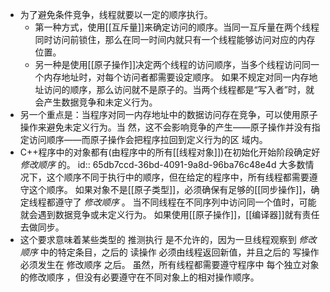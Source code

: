 - 为了避免条件竞争，线程就要以一定的顺序执行。
	- 第一种方式，使用[[互斥量]]来确定访问的顺序。当同一互斥量在两个线程同时访问前锁住，那么在同一时间内就只有一个线程能够访问对应的内存位置。
	- 另一种是使用[[原子操作]]决定两个线程的访问顺序，当多个线程访问同一个内存地址时，对每个访问者都需要设定顺序。
	  如果不规定对同一内存地址访问的顺序，那么访问就不是原子的。当两个线程都是“写入者”时，就会产生数据竞争和未定义行为。
- 另一个重点是：当程序对同一内存地址中的数据访问存在竞争，可以使用原子操作来避免未定义行为。当
  然，这不会影响竞争的产生——原子操作并没有指定访问顺序——而原子操作会把程序拉回到定义行为的区
  域内。
- C++程序中的对象都有(由程序中的所有[[线程对象]])在初始化开始阶段确定好 *修改顺序* 的。
  id:: 65db7ccd-36bd-4091-9a8d-96ba76c48e4d
  大多数情况下，这个顺序不同于执行中的顺序，但在给定的程序中，所有线程都需要遵守这个顺序。
  如果对象不是[[原子类型]]，必须确保有足够的[[同步操作]]，确定线程都遵守了 *修改顺序* 。
  当不同线程在不同序列中访问同一个值时，可能就会遇到数据竞争或未定义行为。
  如果使用[[原子操作]]，[[编译器]]就有责任去做同步。
- 这个要求意味着某些类型的 推测执行 是不允许的，因为一旦线程观察到 *修改顺序* 中的特定条目，之后的 读操作 必须由线程返回新值，并且之后的 写操作 必须发生在 修改顺序 之后。
  虽然，所有线程都需要遵守程序中 每个独立对象的修改顺序 ，但没有必要遵守在不同对象上的相对操作顺序。